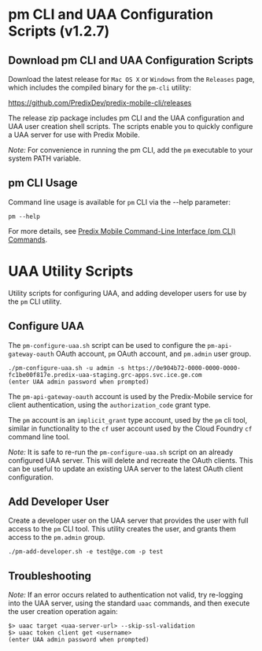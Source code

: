 # pm CLI and UAA Configuration Scripts (v1.2.7)

## Download pm CLI and UAA Configuration Scripts

Download the latest release for `Mac OS X` or `Windows` from the `Releases` page, which includes the compiled binary for the `pm-cli` utility:

https://github.com/PredixDev/predix-mobile-cli/releases

The release zip package includes pm CLI and the UAA configuration and UAA user creation shell scripts. The scripts enable you to quickly configure a UAA server for use with Predix Mobile.

_Note:_ For convenience in running the pm CLI, add the `pm` executable to your system PATH variable.

## pm CLI Usage

Command line usage is available for `pm` CLI via the --help parameter:

```
pm --help
```
For more details, see [Predix Mobile Command-Line Interface (pm CLI) Commands](https://www.predix.io/docs#eunSuw9j).

# UAA Utility Scripts

Utility scripts for configuring UAA, and adding developer users for use by the `pm` CLI utility.

## Configure UAA

The `pm-configure-uaa.sh` script can be used to configure the `pm-api-gateway-oauth` OAuth account, `pm` OAuth account, and `pm.admin` user group.

```
./pm-configure-uaa.sh -u admin -s https://0e904b72-0000-0000-0000-fc1be00f817e.predix-uaa-staging.grc-apps.svc.ice.ge.com
(enter UAA admin password when prompted)
```

The `pm-api-gateway-oauth` account is used by the Predix-Mobile service for client authentication, using the `authorization_code` grant type.  

The `pm` account is an `implicit_grant` type account, used by the `pm` cli tool, similar in functionality to the `cf` user account used by the Cloud Foundry `cf` command line tool.

_Note:_ It is safe to re-run the `pm-configure-uaa.sh` script on an already configured UAA server.  This will delete and recreate the OAuth clients.  This can be useful to update an existing UAA server to the latest OAuth client configuration. 

## Add Developer User

Create a developer user on the UAA server that provides the user with full access to the `pm` CLI tool.  This utility creates the user, and grants them access to the `pm.admin` group.

```
./pm-add-developer.sh -e test@ge.com -p test
```

## Troubleshooting

_Note:_ If an error occurs related to authentication not valid, try re-logging into the UAA server, using the standard `uaac` commands, and then execute the user creation operation again:

```
$> uaac target <uaa-server-url> --skip-ssl-validation
$> uaac token client get <username>
(enter UAA admin password when prompted)
```



